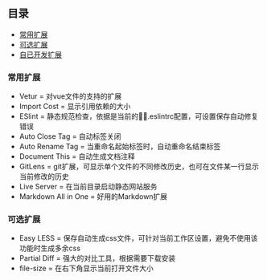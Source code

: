## 目录
- [常用扩展](#常用扩展)
- [可选扩展](#可选扩展)
- [自已开发扩展](./extensions/checklist-vscode/README.md)

### 常用扩展
- Vetur = 对vue文件的支持的扩展
- Import Cost = 显示引用依赖的大小
- ESlint = 静态规范检查，依据是当前的.eslintrc配置，可设置保存自动修复错误
- Auto Close Tag = 自动标签关闭
- Auto Rename Tag = 当重命名起始标签时，自动重命名结束标签
- Document This = 自动生成文档注释
- GitLens = git扩展，可显示单个文件的不同修改历史，也可在文件某一行显示当前修改的历史
- Live Server = 在当前目录启动静态网站服务
- Markdown All in One = 好用的Markdown扩展

### 可选扩展
- Easy LESS = 保存自动生成css文件，可针对当前工作区设置，避免不使用该功能时生成多余css
- Partial Diff = 强大的对比工具，根据需要下载安装
- file-size = 在右下角显示当前打开文件大小


